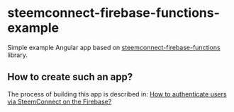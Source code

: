 # steemconnect-firebase-functions-example

Simple example Angular app based on [steemconnect-firebase-functions](https://github.com/jakipatryk/steemconnect-firebase-functions) library.

## How to create such an app?

The process of building this app is described in: [How to authenticate users via SteemConnect on the Firebase?](https://utopian.io/utopian-io/@jakipatryk/how-to-authenticate-users-via-steemconnect-on-the-firebase)
